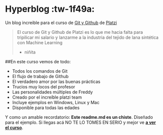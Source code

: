 # Hyperblog  :tw-1f49a:
Un blog increible para el curso de [Git y Github](https://platzi.com/curso/git-github/ "Git y Github") de [Platzi](https://platzi.com/ "Platzi")
> El curso de Git y Github de Platzi es lo que me hacia falta para tripilicar mi salario y lanzarme a la industria del tejido de lana sintética con Machine Learning
> - niñita

##En este curso vemos de todo:
* Todos los comandos de Git
* El flujo de trabajo de Github
* El verdadero amor por las buenas prácticas
* Trucios muy locos del profesor
* Las personalidades múltiples de Freddy
* Creado por el increíble platzi team
* Incluye ejemplos en Windows, Linux y Mac
* Disponible para todas las edades

Y como un amable recordatorio: **Este readme.md es un chiste**. Diseñado para el ejemplo. Si llegas acá NO TE LO TOMES EN SERIO y mejor ve [**a ver el curso**](https://platzi.com/curso/git-github/ "a ver el curso").
